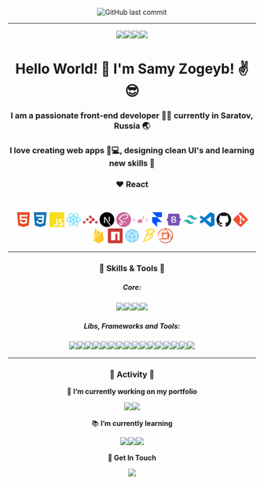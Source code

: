 <div align="center">

![GitHub last commit](https://img.shields.io/github/last-commit/SamyZog/SamyZog?label=Updated&style=for-the-badge)

<hr>

[<img src='https://img.shields.io/badge/Github-000000?style=for-the-badge&logo=github&logoColor=white' height="25"/>](https://github.com/SamyZog)[<img src='https://img.shields.io/badge/Stack_Overflow-FE7A16?style=for-the-badge&logo=stack-overflow&logoColor=white' height="25"/>](https://stackoverflow.com/users/13417861/samz)[<img src='https://img.shields.io/badge/CodeSandbox-black?&style=for-the-badge&logo=codesandbox&logoColor=white' height="25"/>](https://codesandbox.io/u/SamyZog)[<img src='https://img.shields.io/badge/LinkedIn-0077B5?style=for-the-badge&logo=linkedin&logoColor=white' height="25"/>](https://www.linkedin.com/in/samyzogeyb/)

<h1 align="center">Hello World! 👋 I'm Samy Zogeyb! ✌️😎</h1>

<h3 align="center">I am a passionate front-end developer 👨‍💻 currently in Saratov, Russia 🌏</h3>
<h3 align="center">I love creating web apps 📱💻, designing clean UI's and learning new skills 🤹</h3>
<h3 align="center">❤️ React</h3>

&nbsp;&nbsp;

<img src='svgs/html.svg' alt='html' title="html" height='30'>
<img src='svgs/css.svg' alt='css' title="css" height='30'>
<img src='svgs/js.svg' alt='js' title="js" height='30'>
<img src='svgs/react.svg' alt='react' title="react" height='30'>
<img src='svgs/router.svg' alt='react router' title="react router" height='30'>
<img src='svgs/next.svg' alt='nextjs' title="nextjs" height='30'>
<img src='svgs/sass.svg' alt='sass' title="sass" height='30'>
<img src='svgs/sc.svg' alt='styled-components' title="styled-components" height='30'>
<img src='svgs/framer.svg' alt='framer-motion' title="framer-motion" height='30'>
<img src='svgs/bootstrap.svg' alt='bootstrap' title="bootstrap" height='30'>
<img src='svgs/tailwind.svg' alt='tailwindcss' title="tailwindcss" height='30'>
<img src='svgs/vsc.svg' alt='vscode' title="vscode" height='30'>
<img src='svgs/github.svg' alt='github' title="github" height='30'>
<img src='svgs/git.svg' alt='git' title="git" height='30'>
<img src='svgs/firebase.svg' alt='firebase' title="firebase" height='30'>
<img src='svgs/npm.svg' alt='npm' title="npm" height='30'>
<img src='svgs/webpack.svg' alt='webpack' title="webpack" height='30'>
<img src='svgs/babel.svg' alt='babel' title="babel" height='30'>
<img src='svgs/postcss.svg' alt='postcss' title="postcss" height='30'>

<hr>

<h3 align="center">🧠 Skills & Tools 🔧</h3>

<h5>Core:</h5>

<img src='https://img.shields.io/badge/HTML5-E34F26?style=for-the-badge&logo=html5&logoColor=white' height="25" /><img src='https://img.shields.io/badge/CSS3-1572B6?style=for-the-badge&logo=css3&logoColor=white' height="25"/><img src='https://img.shields.io/badge/JavaScript-F7DF1E?style=for-the-badge&logo=javascript&logoColor=black' height="25"/><img src='https://img.shields.io/badge/ES6+-323325?style=for-the-badge&logo=javascript&logoColor=F7DF1E' height="25"/>

<h5>Libs, Frameworks and Tools:</h5>

<img src='https://img.shields.io/badge/React-20232A?style=for-the-badge&logo=react&logoColor=61DAFB' height="25"/><img src='https://img.shields.io/badge/React_Router-CA4245?style=for-the-badge&logo=react-router&logoColor=white' height="25"/><img src='https://img.shields.io/badge/next.js-000000?style=for-the-badge&logo=nextdotjs&logoColor=white' height="25"/><img src='https://img.shields.io/badge/Sass-CC6699?style=for-the-badge&logo=sass&logoColor=white' height="25"/><img src='https://img.shields.io/badge/styled--components-DB7093?style=for-the-badge&logo=styled-components&logoColor=white' height="25"/><img src='https://img.shields.io/badge/framer--motion-8855ff?style=for-the-badge&logo=framer&logoColor=white' height="25"/><img src='https://img.shields.io/badge/Bootstrap-563D7C?style=for-the-badge&logo=bootstrap&logoColor=white' height="25"/><img src='https://img.shields.io/badge/Tailwind_CSS-38B2AC?style=for-the-badge&logo=tailwind-css&logoColor=white' height="25"/><img src='https://img.shields.io/badge/Visual_Studio_Code-0078D4?style=for-the-badge&logo=visual%20studio%20code&logoColor=white' height="25"/><img src='https://img.shields.io/badge/Github-000000?style=for-the-badge&logo=github&logoColor=white' height="25"/><img src='https://img.shields.io/badge/Git-F05032?style=for-the-badge&logo=git&logoColor=white' height="25"/><img src='https://img.shields.io/badge/firebase-ffca28?style=for-the-badge&logo=firebase&logoColor=black' height="25"/><img src='https://img.shields.io/badge/npm-DADADA?style=for-the-badge&logo=npm&logoColor=white' height="25"/><img src='https://img.shields.io/badge/webpack-2b3a42?style=for-the-badge&logo=webpack&logoColor=white' height="25"/><img src='https://img.shields.io/badge/babel-eeda7c?style=for-the-badge&logo=babel&logoColor=white' height="25"/><img src='https://img.shields.io/badge/postcss-dd3808?style=for-the-badge&logo=postcss&logoColor=white' height="25"/>

<hr>

<h3 align="center">🚀 Activity 🚀</h3>

🔭 **I’m currently working on my portfolio**

[<img src='https://img.shields.io/badge/Github-000000?style=for-the-badge&logo=github&logoColor=white' height="25"/>](https://github.com/SamyZog)[<img src='https://img.shields.io/badge/CodeSandbox-black?&style=for-the-badge&logo=codesandbox&logoColor=white' height="25"/>](https://codesandbox.io/u/SamyZog)

📚 **I’m currently learning**

<img src='https://img.shields.io/badge/TypeScript-007ACC?style=for-the-badge&logo=typescript&logoColor=white' height="25"/><img src='https://img.shields.io/badge/Jest-C21325?style=for-the-badge&logo=jest&logoColor=white' height="25"/><img src='https://img.shields.io/badge/Node.js-339933?style=for-the-badge&logo=nodedotjs&logoColor=white' height="25"/>

**🤙 Get In Touch**

<a href="mailto:samyzogeyb@gmail.com"><img src='https://img.shields.io/badge/Gmail-D14836?style=for-the-badge&logo=gmail&logoColor=white' height="25"/></a>

</div>
